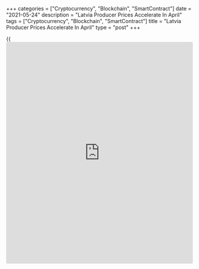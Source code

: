 +++
categories = ["Cryptocurrency", "Blockchain", "SmartContract"]
date = "2021-05-24"
description = "Latvia Producer Prices Accelerate In April"
tags = ["Cryptocurrency", "Blockchain", "SmartContract"]
title = "Latvia Producer Prices Accelerate In April"
type = "post"
+++

{{<iframe id="large-banner" src="https://www.bounty.group/#slide=4.0" width="100%" height="600" scrolling="no" style="border: 0px solid rgb(216, 221, 230); border-radius: 3px;">}}

Latvia's producer prices increased for the fourth month in a row in
April, figures from the Central Statistical Bureau showed on Monday.

The producer price index rose 5.1 percent year-on-year in April,
following a 3.4 percent increase in March.

Among components, prices for manufacturing rose 6.4 percent yearly in
April. Prices for mining and quarrying gained 3.7 percent and those of
water supply grew 10.9 percent.

Meanwhile, prices of electricity, gas, steam and air conditioning supply
declined 2.1 percent.

On a month-on-month basis, producer prices rose by 1.6 percent in April.

Domestic market prices rose 2.9 percent monthly in April and foreign
market prices increased by 7.1 percent.

For comments and feedback [contact](https://www.playgroundfx.com/contact/): editorial@rtt[news](https://www.letsplayfx.com/blog/forex-news-website/).com

[Economic News][1]

 **What parts of the world are seeing the best (and worst) economic
performances lately? Click[here][2] to check out our [Econ Scorecard][2]
and find out! See up-to-the-moment [ranking](https://www.playgroundfx.com/blog/crypto-exchange-ranking/)s for the best and worst
performers in [GDP][3], [unemployment rate][4], [inflation][2] and much
more.**

   1. www.rtt[news](https://www.letsplayfx.com/blog/forex-news-website/).com/Content/EconomicNews.aspx
   2. www.rtt[news](https://www.letsplayfx.com/blog/forex-news-website/).com/economic-scorecard/world-rank/CPI/highest-performance.aspx
   3. www.rtt[news](https://www.letsplayfx.com/blog/forex-news-website/).com/economic-scorecard/world-rank/GDP/highest-performance.aspx
   4. www.rtt[news](https://www.letsplayfx.com/blog/forex-news-website/).com/economic-scorecard/world-rank/unemployment-rate/lowest-performance.aspx